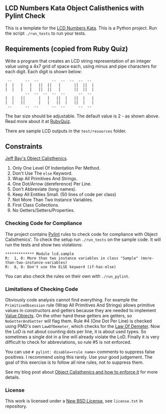 ## LCD Numbers Kata Object Calisthenics with Pylint Check ##

This is a template for the [LCD Numbers Kata](http://rubyquiz.com/quiz14.html).
This is a Python project. Run the script `./run_tests` to run your tests.

## Requirements (copied from Ruby Quiz) ##

Write a program that creates an LCD string representation of an integer value
using a 4x7 grid of space each, using minus and pipe characters for each digit.
Each digit is shown below:

     --      --  --      --  --  --  --  --
    |  |   |   |   ||  ||   |      ||  ||  |
    |  |   |   |   ||  ||   |      ||  ||  |
             --  --  --  --  --      --  --
    |  |   ||      |   |   ||  |   ||  |   |
    |  |   ||      |   |   ||  |   ||  |   |
     --      --  --      --  --      --  --

The bar size should be adjustable. The default value is 2 - as shown above.
Read more about it at [RubyQuiz](http://rubyquiz.com/quiz14.html).

There are sample LCD outputs in the `test/resources` folder.

## Constraints ##

[Jeff Bay's Object Calisthenics](http://williamdurand.fr/2013/06/03/object-calisthenics/).

1. Only One Level Of Indentation Per Method.
1. Don't Use The `else` Keyword.
1. Wrap All Primitives And Strings.
1. One Dot/Arrow (dereference) Per Line.
1. Don't Abbreviate (long names).
1. Keep All Entities Small. (50 lines of code per class)
1. Not More Than Two Instance Variables.
1. First Class Collections.
1. No Getters/Setters/Properties.

### Checking Code for Compliance ###

The project contains [Pylint](https://www.pylint.org/) rules to check code for compliance with Object Calisthenics'.
To check the setup run `./run_tests` on the sample code. It will run the tests and show two violations:

    ************* Module lcd.sample
    R:  1, 0: More than two instance variables in class "Sample" (more-than-two-instance-variables)
    R:  8, 8: Don't use the ELSE keyword (if-has-else)

You can also check the rules on their own with `./run_pylint`.

### Limitations of Checking Code ###
Obviously code analysis cannot find everything.
For example the `PrimitiveObsession` rule (Wrap All Primitives And Strings) allows primitive values in constructors and getters because they are needed to implement [Value Objects](http://martinfowler.com/bliki/ValueObject.html).
On the other hand these getters are getters, so `NoGetterAndSetter` will flag them.
Rule #4 (One Dot Per Line) is checked using PMD's own `LawOfDemeter`, which checks for the [Law Of Demeter](http://www.ccs.neu.edu/home/lieber/LoD.html). Now the LoD is not about counting dots per line, it is about used types.
So sometimes a single dot in a line will already violate the LoD.
Finally it is very difficult to check for abbreviations, so rule #5 is not enforced.

You can use `# pylint: disable=<rule name>` comments to suppress false positives.
I recommend using this rarely. Use your good judgement. The goal of this exercise is to follow all nine rules, not to suppress them.

See my blog post about [Object Calisthenics and how to enforce it](http://blog.code-cop.org/2018/01/compliance-with-object-calisthenics.html) for more details.

### License ###
This work is licensed under a [New BSD License](http://opensource.org/licenses/bsd-license.php), see `license.txt` in repository.
